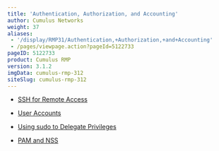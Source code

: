 ```yaml
---
title: 'Authentication, Authorization, and Accounting'
author: Cumulus Networks
weight: 37
aliases:
 - '/display/RMP31/Authentication,+Authorization,+and+Accounting'
 - /pages/viewpage.action?pageId=5122733
pageID: 5122733
product: Cumulus RMP
version: 3.1.2
imgData: cumulus-rmp-312
siteSlug: cumulus-rmp-312
---
```

  - [SSH for Remote
    Access](/version/cumulus-rmp-312/System_Management/Authentication_Authorization_and_Accounting/SSH_for_Remote_Access)

  - [User
    Accounts](/version/cumulus-rmp-312/System_Management/Authentication_Authorization_and_Accounting/User_Accounts)

  - [Using sudo to Delegate
    Privileges](/version/cumulus-rmp-312/System_Management/Authentication_Authorization_and_Accounting/Using_sudo_to_Delegate_Privileges)

  - [PAM and
    NSS](/version/cumulus-rmp-312/System_Management/Authentication_Authorization_and_Accounting/LDAP_Authentication_and_Authorization)
